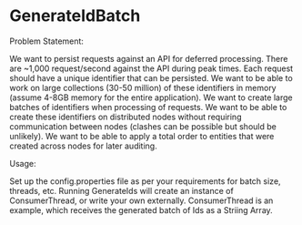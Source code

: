 # GenerateIdBatch

Problem Statement:

We want to persist requests against an API for deferred processing. There are ~1,000 request/second against the API during peak times. Each request should have a unique identifier that can be persisted.
We want to be able to work on large collections (30-50 million) of these identifiers in memory (assume 4-8GB memory for the entire application).
We want to create large batches of identifiers when processing of requests.
We want to be able to create these identifiers on distributed nodes without requiring communication between nodes (clashes can be possible but should be unlikely).
We want to be able to apply a total order to entities that were created across nodes for later auditing.

Usage:

Set up the config.properties file as per your requirements for batch size, threads, etc.
Running GenerateIds will create an instance of ConsumerThread, or write your own externally.  ConsumerThread is an example, which receives the generated batch of Ids as a Striing Array.
